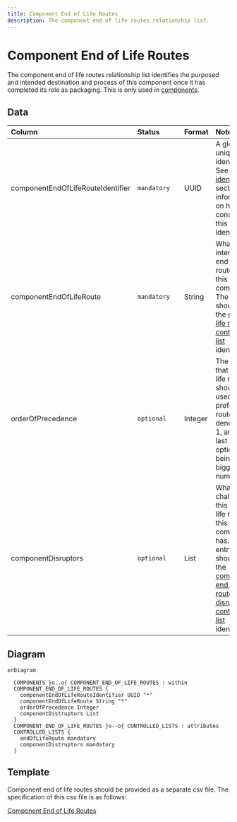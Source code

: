 ```yaml
---
title: Component End of Life Routes
description: The component end of life routes relationship list.
---
```


# Component End of Life Routes

The component end of life routes relationship list identifies the purposed and intended destination and process of this component once it has completed its role as packaging. This is only used in [components](../3_Data_Specification/3_3_Components.md).

## Data
|Column|<div style="width:90px">Status</div>|Format|Notes|
|:-|:-|:-|:-|
|componentEndOfLifeRouteIdentifier|`mandatory`|UUID|A globally unique identifier. See [identifiers](../4_Identifiers/4_1_Identifiers.md) section for information on how to construct this identifier|
|componentEndOfLifeRoute|`mandatory`|String|What is the intended end of life route for this component? The entry should be the [end of life route controlled list](../5_Controlled_Lists/5_016_End_Of_Life_Route.md) identifier.|
|orderOfPrecedence|`optional`|Integer|The order that end of life routes should be used. The preferred route denoted as 1, and the last best option being the biggest number.|
|componentDisruptors|`optional`|List|What challenges this end of life route for this component has. The entry should be the [component end of life route disruptors controlled list](../5_Controlled_Lists/5_008_Component_Disruptors.md) identifier.|

## Diagram

``` mermaid
erDiagram

  COMPONENTS }o..o{ COMPONENT_END_OF_LIFE_ROUTES : within
  COMPONENT_END_OF_LIFE_ROUTES {
    componentEndOfLifeRouteIdentifier UUID "*"
    componentEndOfLifeRoute String "*"
    orderOfPrecedence Integer
    componentDistruptors List
  }
  COMPONENT_END_OF_LIFE_ROUTES }o--o{ CONTROLLED_LISTS : attributes
  CONTROLLED_LISTS {
    endOfLifeRoute mandatory
    componentDistruptors mandatory
  }
```

## Template

Component end of life routes should be provided as a separate csv file. The specification of this csv file is as follows:

[Component End of Life Routes](https://www.open3p.org/wp-content/uploads/2023/09/componentEOLRoutes20230922.csv)
